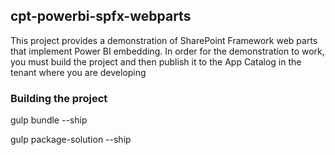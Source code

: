 ## cpt-powerbi-spfx-webparts

This project provides a demonstration of SharePoint Framework web parts that implement Power BI embedding. In order for the demonstration to work, you must build the project and then publish it to the App Catalog in the tenant where you are developing   

### Building the project

gulp bundle --ship

gulp package-solution --ship
